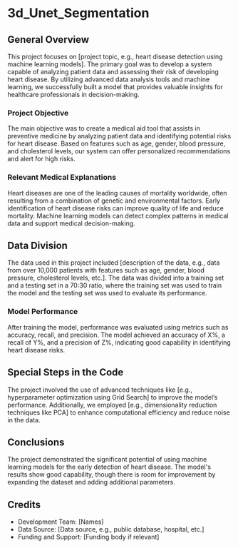 # 3d_Unet_Segmentation

## General Overview
This project focuses on [project topic, e.g., heart disease detection using machine learning models]. The primary goal was to develop a system capable of analyzing patient data and assessing their risk of developing heart disease. By utilizing advanced data analysis tools and machine learning, we successfully built a model that provides valuable insights for healthcare professionals in decision-making.

### Project Objective
The main objective was to create a medical aid tool that assists in preventive medicine by analyzing patient data and identifying potential risks for heart disease. Based on features such as age, gender, blood pressure, and cholesterol levels, our system can offer personalized recommendations and alert for high risks.

### Relevant Medical Explanations
Heart diseases are one of the leading causes of mortality worldwide, often resulting from a combination of genetic and environmental factors. Early identification of heart disease risks can improve quality of life and reduce mortality. Machine learning models can detect complex patterns in medical data and support medical decision-making.

## Data Division
The data used in this project included [description of the data, e.g., data from over 10,000 patients with features such as age, gender, blood pressure, cholesterol levels, etc.]. The data was divided into a training set and a testing set in a 70:30 ratio, where the training set was used to train the model and the testing set was used to evaluate its performance.

### Model Performance
After training the model, performance was evaluated using metrics such as accuracy, recall, and precision. The model achieved an accuracy of X%, a recall of Y%, and a precision of Z%, indicating good capability in identifying heart disease risks.

## Special Steps in the Code
The project involved the use of advanced techniques like [e.g., hyperparameter optimization using Grid Search] to improve the model’s performance. Additionally, we employed [e.g., dimensionality reduction techniques like PCA] to enhance computational efficiency and reduce noise in the data.

## Conclusions
The project demonstrated the significant potential of using machine learning models for the early detection of heart disease. The model's results show good capability, though there is room for improvement by expanding the dataset and adding additional parameters.

## Credits
- Development Team: [Names]
- Data Source: [Data source, e.g., public database, hospital, etc.]
- Funding and Support: [Funding body if relevant]
